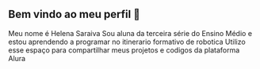## Bem vindo ao meu perfil 🌻
Meu nome é Helena Saraiva
Sou aluna da terceira série do Ensino Médio e estou aprendendo a programar no itinerario formativo de robotica
Utilizo esse espaço para compartilhar meus projetos e codigos da plataforma Alura

<!--
**helenapru3s2024/helenapru3s2024** is a ✨ _special_ ✨ repository because its `README.md` (this file) appears on your GitHub profile.

Here are some ideas to get you started:

- 🔭 I’m currently working on ...
- 🌱 I’m currently learning ...
- 👯 I’m looking to collaborate on ...
- 🤔 I’m looking for help with ...
- 💬 Ask me about ...
- 📫 How to reach me: ...
- 😄 Pronouns: ...
- ⚡ Fun fact: ...
-->
